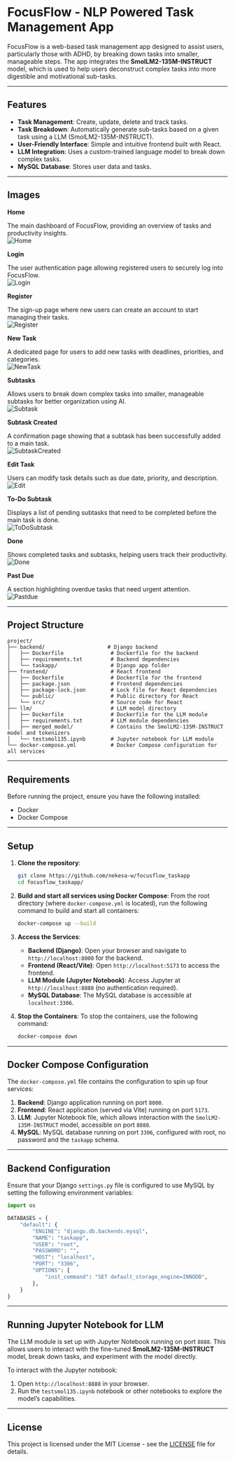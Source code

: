 # FocusFlow - NLP Powered Task Management App
FocusFlow is a web-based task management app designed to assist users, particularly those with ADHD, by breaking down tasks into smaller, manageable steps. The app integrates the **SmolLM2-135M-INSTRUCT** model, which is used to help users deconstruct complex tasks into more digestible and motivational sub-tasks.

---

## Features

- **Task Management**: Create, update, delete and track tasks.
- **Task Breakdown**: Automatically generate sub-tasks based on a given task using a LLM (SmolLM2-135M-INSTRUCT).
- **User-Friendly Interface**: Simple and intuitive frontend built with React.
- **LLM Integration**: Uses a custom-trained language model to break down complex tasks.
- **MySQL Database**: Stores user data and tasks.

---

## Images

**Home**  

The main dashboard of FocusFlow, providing an overview of tasks and productivity insights.  
![Home](frontend/public/home.png)  

**Login**  

The user authentication page allowing registered users to securely log into FocusFlow.  
![Login](frontend/public/login.png)  

**Register** 

The sign-up page where new users can create an account to start managing their tasks.  
![Register](frontend/public/register.png)  

**New Task**  

A dedicated page for users to add new tasks with deadlines, priorities, and categories.  
![NewTask](frontend/public/newtask.png)  

**Subtasks**  

Allows users to break down complex tasks into smaller, manageable subtasks for better organization using AI.  
![Subtask](frontend/public/subtasks.png)  

**Subtask Created** 

A confirmation page showing that a subtask has been successfully added to a main task.  
![SubtaskCreated](frontend/public/subtaskscreated.png)  

**Edit Task**  

Users can modify task details such as due date, priority, and description.  
![Edit](frontend/public/edittask.png)  

**To-Do Subtask**  

Displays a list of pending subtasks that need to be completed before the main task is done.  
![ToDoSubtask](frontend/public/todosubtask.png)  

**Done**  

Shows completed tasks and subtasks, helping users track their productivity.  
![Done](frontend/public/done.png)  

**Past Due**  

A section highlighting overdue tasks that need urgent attention.  
![Pastdue](frontend/public/pastdue.png)  


---

## Project Structure

```
project/
├── backend/                    # Django backend
│   ├── Dockerfile               # Dockerfile for the backend
│   ├── requirements.txt         # Backend dependencies
│   └── taskapp/                 # Django app folder
├── frontend/                    # React frontend
│   ├── Dockerfile               # Dockerfile for the frontend
│   ├── package.json             # Frontend dependencies
│   ├── package-lock.json        # Lock file for React dependencies
│   └── public/                  # Public directory for React
│   └── src/                     # Source code for React
├── llm/                         # LLM model directory
│   ├── Dockerfile               # Dockerfile for the LLM module
│   ├── requirements.txt         # LLM module dependencies
│   ├── merged_model/            # Contains the SmolLM2-135M-INSTRUCT model and tokenizers
│   └── testsmol135.ipynb        # Jupyter notebook for LLM module
└── docker-compose.yml           # Docker Compose configuration for all services
```

---

## Requirements

Before running the project, ensure you have the following installed:

- Docker
- Docker Compose

---

## Setup

1. **Clone the repository**:
   ```bash
   git clone https://github.com/nekesa-w/focusflow_taskapp
   cd focusflow_taskapp/
   ```

2. **Build and start all services using Docker Compose**:
   From the root directory (where `docker-compose.yml` is located), run the following command to build and start all containers:

   ```bash
   docker-compose up --build
   ```

3. **Access the Services**:

   - **Backend (Django)**: Open your browser and navigate to `http://localhost:8000` for the backend.
   - **Frontend (React/Vite)**: Open `http://localhost:5173` to access the frontend.
   - **LLM Module (Jupyter Notebook)**: Access Jupyter at `http://localhost:8888` (no authentication required).
   - **MySQL Database**: The MySQL database is accessible at `localhost:3306`.

4. **Stop the Containers**:
   To stop the containers, use the following command:
   ```bash
   docker-compose down
   ```

---

## Docker Compose Configuration

The `docker-compose.yml` file contains the configuration to spin up four services:

1. **Backend**: Django application running on port `8000`.
2. **Frontend**: React application (served via Vite) running on port `5173`.
3. **LLM**: Jupyter Notebook file, which allows interaction with the `SmolLM2-135M-INSTRUCT` model, accessible on port `8888`.
4. **MySQL**: MySQL database running on port `3306`, configured with root, no password and the `taskapp` schema.

---

## Backend Configuration

Ensure that your Django `settings.py` file is configured to use MySQL by setting the following environment variables:

```python
import os

DATABASES = {
    "default": {
        "ENGINE": "django.db.backends.mysql",
        "NAME": "taskapp",
        "USER": "root",
        "PASSWORD": "",
        "HOST": "localhost",
        "PORT": "3306",
        "OPTIONS": {
            "init_command": "SET default_storage_engine=INNODB",
        },
    }
}
```

---

## Running Jupyter Notebook for LLM

The LLM module is set up with Jupyter Notebook running on port `8888`. This allows users to interact with the fine-tuned **SmolLM2-135M-INSTRUCT** model, break down tasks, and experiment with the model directly.

To interact with the Jupyter notebook:

1. Open `http://localhost:8888` in your browser.
2. Run the `testsmol135.ipynb` notebook or other notebooks to explore the model’s capabilities.

---

## License

This project is licensed under the MIT License - see the [LICENSE](LICENSE) file for details.
